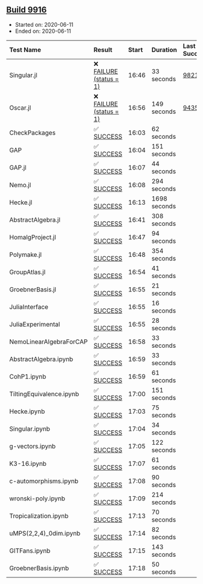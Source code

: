 ## [Build 9916](https://oscarci.mathematik.uni-kl.de/job/oscar/9916/)

* Started on: 2020-06-11
* Ended on: 2020-06-11

| Test Name    | Result | Start | Duration | Last Success | First Failure |
|:-------------|:-------|:------|:---------|:-------------|:--------------|
| Singular.jl | ❌ [FAILURE (status = 1)](https://oscarci.mathematik.uni-kl.de/job/oscar/9916/artifact/logs/build-9916/Singular.jl.log) | 16:46 | 33 seconds | [9821](https://oscarci.mathematik.uni-kl.de/job/oscar/9821/) | [9822](https://oscarci.mathematik.uni-kl.de/job/oscar/9822/) |
| Oscar.jl | ❌ [FAILURE (status = 1)](https://oscarci.mathematik.uni-kl.de/job/oscar/9916/artifact/logs/build-9916/Oscar.jl.log) | 16:56 | 149 seconds | [9435](https://oscarci.mathematik.uni-kl.de/job/oscar/9435/) | [9436](https://oscarci.mathematik.uni-kl.de/job/oscar/9436/) |
| CheckPackages | ✅ [SUCCESS](https://oscarci.mathematik.uni-kl.de/job/oscar/9916/artifact/logs/build-9916/CheckPackages.log) | 16:03 | 62 seconds |  |  |
| GAP | ✅ [SUCCESS](https://oscarci.mathematik.uni-kl.de/job/oscar/9916/artifact/logs/build-9916/GAP.log) | 16:04 | 151 seconds |  |  |
| GAP.jl | ✅ [SUCCESS](https://oscarci.mathematik.uni-kl.de/job/oscar/9916/artifact/logs/build-9916/GAP.jl.log) | 16:07 | 44 seconds |  |  |
| Nemo.jl | ✅ [SUCCESS](https://oscarci.mathematik.uni-kl.de/job/oscar/9916/artifact/logs/build-9916/Nemo.jl.log) | 16:08 | 294 seconds |  |  |
| Hecke.jl | ✅ [SUCCESS](https://oscarci.mathematik.uni-kl.de/job/oscar/9916/artifact/logs/build-9916/Hecke.jl.log) | 16:13 | 1698 seconds |  |  |
| AbstractAlgebra.jl | ✅ [SUCCESS](https://oscarci.mathematik.uni-kl.de/job/oscar/9916/artifact/logs/build-9916/AbstractAlgebra.jl.log) | 16:41 | 308 seconds |  |  |
| HomalgProject.jl | ✅ [SUCCESS](https://oscarci.mathematik.uni-kl.de/job/oscar/9916/artifact/logs/build-9916/HomalgProject.jl.log) | 16:47 | 94 seconds |  |  |
| Polymake.jl | ✅ [SUCCESS](https://oscarci.mathematik.uni-kl.de/job/oscar/9916/artifact/logs/build-9916/Polymake.jl.log) | 16:48 | 354 seconds |  |  |
| GroupAtlas.jl | ✅ [SUCCESS](https://oscarci.mathematik.uni-kl.de/job/oscar/9916/artifact/logs/build-9916/GroupAtlas.jl.log) | 16:54 | 41 seconds |  |  |
| GroebnerBasis.jl | ✅ [SUCCESS](https://oscarci.mathematik.uni-kl.de/job/oscar/9916/artifact/logs/build-9916/GroebnerBasis.jl.log) | 16:55 | 21 seconds |  |  |
| JuliaInterface | ✅ [SUCCESS](https://oscarci.mathematik.uni-kl.de/job/oscar/9916/artifact/logs/build-9916/JuliaInterface.log) | 16:55 | 16 seconds |  |  |
| JuliaExperimental | ✅ [SUCCESS](https://oscarci.mathematik.uni-kl.de/job/oscar/9916/artifact/logs/build-9916/JuliaExperimental.log) | 16:55 | 28 seconds |  |  |
| NemoLinearAlgebraForCAP | ✅ [SUCCESS](https://oscarci.mathematik.uni-kl.de/job/oscar/9916/artifact/logs/build-9916/NemoLinearAlgebraForCAP.log) | 16:58 | 33 seconds |  |  |
| AbstractAlgebra.ipynb | ✅ [SUCCESS](https://oscarci.mathematik.uni-kl.de/job/oscar/9916/artifact/logs/build-9916/AbstractAlgebra.ipynb.log) | 16:59 | 33 seconds |  |  |
| CohP1.ipynb | ✅ [SUCCESS](https://oscarci.mathematik.uni-kl.de/job/oscar/9916/artifact/logs/build-9916/CohP1.ipynb.log) | 16:59 | 61 seconds |  |  |
| TiltingEquivalence.ipynb | ✅ [SUCCESS](https://oscarci.mathematik.uni-kl.de/job/oscar/9916/artifact/logs/build-9916/TiltingEquivalence.ipynb.log) | 17:00 | 151 seconds |  |  |
| Hecke.ipynb | ✅ [SUCCESS](https://oscarci.mathematik.uni-kl.de/job/oscar/9916/artifact/logs/build-9916/Hecke.ipynb.log) | 17:03 | 75 seconds |  |  |
| Singular.ipynb | ✅ [SUCCESS](https://oscarci.mathematik.uni-kl.de/job/oscar/9916/artifact/logs/build-9916/Singular.ipynb.log) | 17:04 | 34 seconds |  |  |
| g-vectors.ipynb | ✅ [SUCCESS](https://oscarci.mathematik.uni-kl.de/job/oscar/9916/artifact/logs/build-9916/g-vectors.ipynb.log) | 17:05 | 122 seconds |  |  |
| K3-16.ipynb | ✅ [SUCCESS](https://oscarci.mathematik.uni-kl.de/job/oscar/9916/artifact/logs/build-9916/K3-16.ipynb.log) | 17:07 | 61 seconds |  |  |
| c-automorphisms.ipynb | ✅ [SUCCESS](https://oscarci.mathematik.uni-kl.de/job/oscar/9916/artifact/logs/build-9916/c-automorphisms.ipynb.log) | 17:08 | 90 seconds |  |  |
| wronski-poly.ipynb | ✅ [SUCCESS](https://oscarci.mathematik.uni-kl.de/job/oscar/9916/artifact/logs/build-9916/wronski-poly.ipynb.log) | 17:09 | 214 seconds |  |  |
| Tropicalization.ipynb | ✅ [SUCCESS](https://oscarci.mathematik.uni-kl.de/job/oscar/9916/artifact/logs/build-9916/Tropicalization.ipynb.log) | 17:13 | 70 seconds |  |  |
| uMPS(2,2,4)_0dim.ipynb | ✅ [SUCCESS](https://oscarci.mathematik.uni-kl.de/job/oscar/9916/artifact/logs/build-9916/uMPS-2-2-4-_0dim.ipynb.log) | 17:14 | 82 seconds |  |  |
| GITFans.ipynb | ✅ [SUCCESS](https://oscarci.mathematik.uni-kl.de/job/oscar/9916/artifact/logs/build-9916/GITFans.ipynb.log) | 17:15 | 143 seconds |  |  |
| GroebnerBasis.ipynb | ✅ [SUCCESS](https://oscarci.mathematik.uni-kl.de/job/oscar/9916/artifact/logs/build-9916/GroebnerBasis.ipynb.log) | 17:18 | 50 seconds |  |  |
